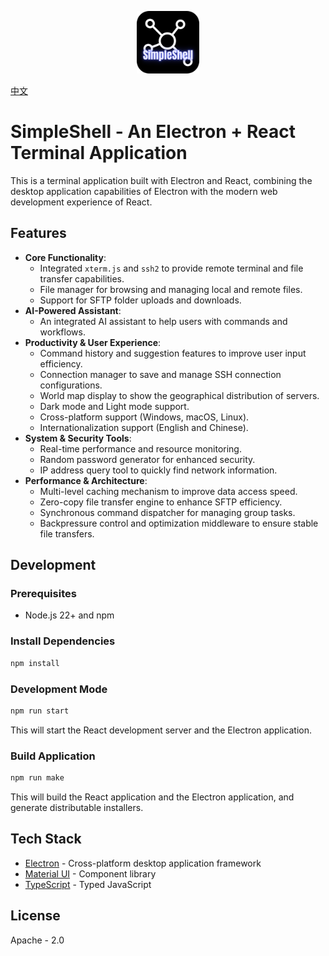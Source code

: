 <p align="center">
  <img src="src/assets/SimpleShell.png" style="width:100px"/>
</p>

[中文](README_zh.md)

# **SimpleShell - An Electron + React Terminal Application**

This is a terminal application built with Electron and React, combining the desktop application capabilities of Electron with the modern web development experience of React.

## **Features**

- **Core Functionality**: 
  - Integrated `xterm.js` and `ssh2` to provide remote terminal and file transfer capabilities.
  - File manager for browsing and managing local and remote files.
  - Support for SFTP folder uploads and downloads.
- **AI-Powered Assistant**: 
  - An integrated AI assistant to help users with commands and workflows.
- **Productivity & User Experience**:
  - Command history and suggestion features to improve user input efficiency.
  - Connection manager to save and manage SSH connection configurations.
  - World map display to show the geographical distribution of servers.
  - Dark mode and Light mode support.
  - Cross-platform support (Windows, macOS, Linux).
  - Internationalization support (English and Chinese).
- **System & Security Tools**:
  - Real-time performance and resource monitoring.
  - Random password generator for enhanced security.
  - IP address query tool to quickly find network information.
- **Performance & Architecture**:
  - Multi-level caching mechanism to improve data access speed.
  - Zero-copy file transfer engine to enhance SFTP efficiency.
  - Synchronous command dispatcher for managing group tasks.
  - Backpressure control and optimization middleware to ensure stable file transfers.

## **Development**

### **Prerequisites**

- Node.js 22+ and npm

### **Install Dependencies**

```bash
npm install
```

### **Development Mode**

```bash
npm run start
```

This will start the React development server and the Electron application.

### **Build Application**

```bash
npm run make
```

This will build the React application and the Electron application, and generate distributable installers.

## **Tech Stack**

- [Electron](https://www.electronjs.org/) \- Cross-platform desktop application framework
- [Material UI](https://mui.com/material-ui/) \- Component library
- [TypeScript](https://www.typescriptlang.org/) \- Typed JavaScript

## **License**

Apache \- 2.0
